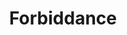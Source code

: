 ---
title: "Forbiddance"
index: "forbiddance"
permalink: /spells/forbiddance/
tags:
  - Spell
  - 6th Level
  - Abjuration
available_for:
  - Cleric
level: "6th Level"
school: "Abjuration"
range: "Touch"
area: "40000 ft"
shape: "Cube"
comp:
  - V
  - S
  - M
material: "a sprinkling of holy water, rare incense, and powdered ruby worth at least 1,000 gp."
duration: "24 Hours"
cast_time: "10 Minutes"
ritual: true
description: |
  You create a ward against magical travel that protects up to 40,000 square feet of floor space to a height of 30 feet above the floor. For the duration, creatures can't teleport into the area or use portals, such as those created by the gate spell, to enter the area. The spell proofs the area against planar travel, and therefore prevents creatures from accessing the area by way of the Astral Plane, Ethereal Plane, Feywild, Shadowfell, or the plane shift spell.

  In addition, the spell damages types of creatures that you choose when you cast it. Choose one or more of the following: celestials, elementals, fey, fiends, and undead. When a chosen creature enters the spell's area for the first time on a turn or starts its turn there, the creature takes 5d10 radiant or necrotic damage (your choice when you cast this spell).

  When you cast this spell, you can designate a password. A creature that speaks the password as it enters the area takes no damage from the spell.

  The spell's area can't overlap with the area of another forbiddance spell. If you cast forbiddance every day for 30 days in the same location, the spell lasts until it is dispelled, and the material components are consumed on the last casting.
excerpt: "You create a ward against magical travel that protects up to 40,000 square feet of floor space to a height of 30 feet above the floor."
source: "Basic Rules"
---